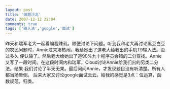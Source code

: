 ```yaml
---
layout: post
title: '做题沙龙'
date: 2007-12-12 22:04
comments: true
tags: ['输入法','google','面试']
---
```


昨天和瑞军老大一起看编程珠玑。顺便讨论下问题。听到我和老大再讨论黑豆白豆的农民问题时，Annie过来凑热闹。我给她出了道老大给我出的手机T9输入法。没过多久
便认输了。然后老大给她出了道90%九十程序员会错的二分查找。Annie又写了一段时间。在这段时间内和瑞军，Cloud讨论Annie给我们出的另类二分法。结果
我们讨论了半天无果。最后问问Annie，才发现题目没有听清楚。所有人都当场晕倒。
后来大家又讨论google面试云云。給我的感觉是3点：位运算，函数规范，归类。

